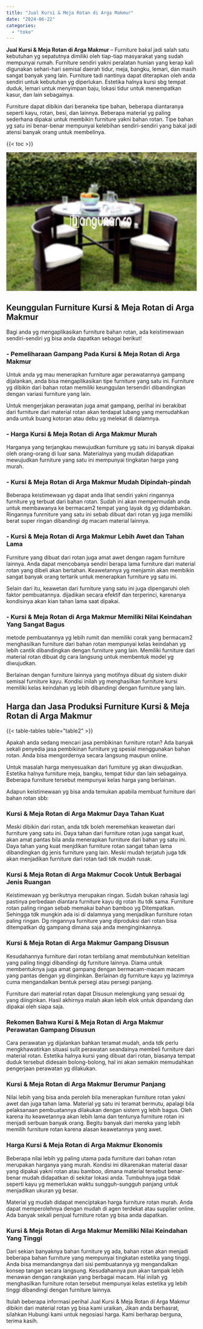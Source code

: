 ```yaml
---
title: "Jual Kursi & Meja Rotan di Arga Makmur"
date: "2024-06-22"
categories: 
  - "toko"
---
```


**Jual Kursi & Meja Rotan di Arga Makmur** – Furniture bakal jadi salah satu kebutuhan yg sepatutnya dimiliki oleh tiap-tiap masyarakat yang sudah mempunyai rumah. Furniture sendiri yakni peralatan hunian yang kerap kali digunakan sehari-hari semisal daerah tidur, meja, bangku, lemari, dan masih sangat banyak yang lain. Furniture tadi nantinya dapat diterapkan oleh anda sendiri untuk kebutuhan yg diperlukan. Estetika halnya kursi sbg tempat duduk, lemari untuk menyimpan baju, lokasi tidur untuk menempatkan kasur, dan lain sebagainya.

Furniture dapat dibikin dari beraneka tipe bahan, beberapa diantaranya seperti kayu, rotan, besi, dan lainnya. Beberapa material yg paling sederhana dipakai untuk membikin furniture yakni bahan rotan. Tipe bahan yg satu ini benar-benar mempunyai kelebihan sendiri-sendiri yang bakal jadi atensi banyak orang untuk membelinya.

{{< toc >}}

![Jual Kursi & Meja Rotan di Arga Makmur](/images/kursi-meja-rotan-murah53.png)

## Keunggulan Furniture Kursi & Meja Rotan di Arga Makmur

Bagi anda yg mengaplikasikan furniture bahan rotan, ada keistimewaan sendiri-sendiri yg bisa anda dapatkan sebagai berikut!

### \- Pemeliharaan Gampang Pada Kursi & Meja Rotan di Arga Makmur

Untuk anda yg mau menerapkan furniture agar perawatannya gampang dijalankan, anda bisa mengaplikasikan tipe furniture yang satu ini. Furniture yg dibikin dari bahan rotan memiliki keunggulan tersendiri dibandingkan dengan variasi furniture yang lain.

Untuk mengerjakan perawatan juga amat gampang, perihal ini berakibat dari furniture dari material rotan akan terdapat lubang yang memudahkan anda untuk buang kotoran atau debu yg melekat di dalamnya.

### \- Harga Kursi & Meja Rotan di Arga Makmur Murah

Harganya yang terjangkau mewujudkan furniture yg satu ini banyak dipakai oleh orang-orang di luar sana. Materialnya yang mudah didapatkan mewujudkan furniture yang satu ini mempunyai tingkatan harga yang murah.

### \- Kursi & Meja Rotan di Arga Makmur Mudah Dipindah-pindah

Beberapa keistimewaan yg dapat anda lihat sendiri yakni ringannya furniture yg terbuat dari bahan rotan. Sudah ini akan mempermudah anda untuk membawanya ke bermacam2 tempat yang layak dg yg didambakan. Ringannya funrniture yang satu ini sebab dibuat dari rotan yg juga memiliki berat super ringan dibandingi dg macam material lainnya.

### \- Kursi & Meja Rotan di Arga Makmur Lebih Awet dan Tahan Lama

Furniture yang dibuat dari rotan juga amat awet dengan ragam furniture lainnya. Anda dapat mencobanya sendiri berapa lama furniture dari material rotan yang dibeli akan bertahan. Keawetannya yg menjamin akan membikin sangat banyak orang tertarik untuk menerapkan furniture yg satu ini.

Selain dari itu, keawetan dari furniture yang satu ini juga dipengaruhi oleh faktor pembuatannya. dijadikan secara efektif dan terperinci, karenanya kondisinya akan kian tahan lama saat dipakai.

### \- Kursi & Meja Rotan di Arga Makmur Memiliki Nilai Keindahan Yang Sangat Bagus

metode pembuatannya yg lebih rumit dan memiliki corak yang bermacam2 menghasilkan furniture dari bahan rotan mempunyai kelas keindahan yg lebih cantik dibandingkan dengan furniture yang lain. Memiliki furniture dari material rotan dibuat dg cara langsung untuk membentuk model yg diwujudkan.

Berlainan dengan furniture lainnya yang motifnya dibuat dg sistem diukir semisal furniture kayu. Kondisi inilah yg menghasilkan furniture kursi memiliki kelas keindahan yg lebih dibandingi dengan furniture yang lain.

## Harga dan Jasa Produksi Furniture Kursi & Meja Rotan di Arga Makmur

{{< table-tables table="table2" >}}

Apakah anda sedang mencari jasa pembikinan furniture rotan? Ada banyak sekali penyedia jasa pembikinan furniture yg spesial menggunakan bahan rotan. Anda bisa mengordernya secara langsung maupun online.

Untuk masalah harga menyesuaikan dari furniture yg akan diwujudkan. Estetika halnya furniture meja, bangku, tempat tidur dan lain sebagainya. Beberapa furniture tersebut mempunyai kelas harga yang berlainan.

Adapun keistimewaan yg bisa anda temukan apabila membuat furniture dari bahan rotan sbb:

### Kursi & Meja Rotan di Arga Makmur Daya Tahan Kuat

Meski dibikin dari rotan, anda tdk boleh meremehkan keawetan dari furniture yang satu ini. Daya tahan dari furniture rotan juga sangat kuat, akan amat pantas bila anda menerapkan furniture dari bahan yg satu ini. Daya tahan yang kuat menjdikan furniture rotan sangat tahan lama dibandingkan dg jenis furniture yang lain. Meski mudah terjatuh juga tdk akan menjadikan furniture dari rotan tadi tdk mudah rusak.

### Kursi & Meja Rotan di Arga Makmur Cocok Untuk Berbagai Jenis Ruangan

Keistimewaan yg berikutnya merupakan ringan. Sudah bukan rahasia lagi pastinya perbedaan diantara furniture kayu dg rotan itu tdk sama. Furniture rotan paling ringan sebab memakai bahan bamboo yg Ditempatkan. Sehingga tdk mungkin ada isi di dalamnya yang menjadikan furniture rotan paling ringan. Dg ringannya furniture yang diproduksi dari rotan bisa ditempatkan dg gampang dimana saja anda menginginkannya.

### Kursi & Meja Rotan di Arga Makmur Gampang Disusun

Kesudahannya furniture dari rotan terbilang amat membutuhkan ketelitian yang paling tinggi dibandingi dg furniture lainnya. Diama untuk membentuknya juga amat gampang dengan bermacam-macam macam yang pantas dengan yg diinginkan. Berlainan dg furniture kayu yg lazimnya cuma mengandalkan bentuk persegi atau persegi panjang.

Furniture dari material rotan dapat Disusun melengkung yang sesuai dg yang diinginkan. Hasil akhirnya malah akan lebih elok untuk dipandang dan dipakai oleh siapa saja.

### Rekomen Bahwa Kursi & Meja Rotan di Arga Makmur Perawatan Gampang Disusun

Cara perawatan yg dijalankan bahkan teramat mudah, anda tdk perlu mengkhawatirkan situasi sulit perawatan seandainya membeli furniture dari material rotan. Estetika halnya kursi yang dibuat dari rotan, biasanya tempat duduk tersebut didesain bolong-bolong, hal ini akan semakin memudahkan pengerjaan perawatan yg dilakukan.

### Kursi & Meja Rotan di Arga Makmur Berumur Panjang

Nilai lebih yang bisa anda peroleh bila menerapkan furniture rotan yakni awet dan juga tahan lama. Material yg satu ini teramat bermutu, apalagi bila pelaksanaan pembuatannya dilakukan dengan sistem yg lebih bagus. Oleh karena itu keawetannya akan lebih lama dan tentunya furniture rotan ini menjadi serbuan banyak orang. Begitu banyak dari mereka yang lebih memilih furniture rotan karena alasan keawetannya yang awet.

### Harga Kursi & Meja Rotan di Arga Makmur Ekonomis

Beberapa nilai lebih yg paling utama pada furniture dari bahan rotan merupakan harganya yang murah. Kondisi ini dikarenakan material dasar yang dipakai yakni rotan atau bamboo, dimana material tersebut benar-benar mudah didapatkan di sekitar lokasi anda. Tumbuhnya juga tidak seperti kayu yg memerlukan waktu sungguh-sungguh panjang untuk menjadikan ukuran yg besar.

Material yg mudah didapat menciptakan harga furniture rotan murah. Anda dapat memperolehnya dengan mudah di agen terdekat atau supplier online. Ada banyak sekali penjual furniture rotan yg bisa anda dapatkan.

### Kursi & Meja Rotan di Arga Makmur Memiliki Nilai Keindahan Yang Tinggi

Dari sekian banyaknya bahan furniture yg ada, bahan rotan akan menjadi beberapa bahan furniture yang mempunyai tingkatan estetika yang tinggi. Anda bisa memandangnya dari sisi pembuatannya yg mengandalkan konsep tangan secara langsung. Kesudahannya pun akan tampak lebih menawan dengan rangkaian yang berbagai macam. Hal inilah yg menghasilkan furniture rotan tersebut mempunyai kelas estetika yg lebih tinggi dibandingi dengan furniture lainnya.

Itulah beberapa informasi perihal Jual Kursi & Meja Rotan di Arga Makmur dibikin dari material rotan yg bisa kami uraikan, Jikan anda berhasrat, silahkan Hubungi kami untuk negosiasi harga. Kami berharap berguna, terima kasih.
